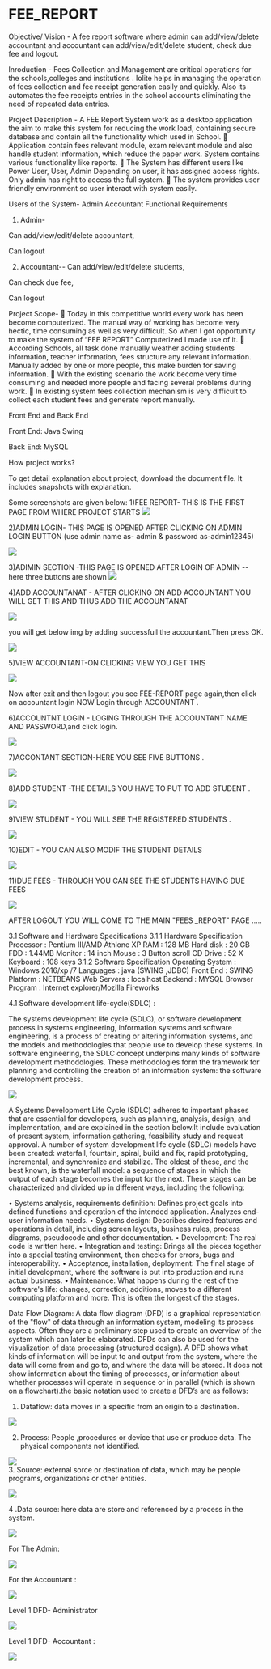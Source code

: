 # FEE_REPORT
Objective/ Vision -
A fee report software where admin can add/view/delete accountant and accountant can add/view/edit/delete student, check due fee and logout.

Inroduction -
Fees Collection and Management are critical operations for the schools,colleges and institutions . Iolite helps in managing the operation of fees collection and fee receipt generation easily and quickly. Also its automates the fee receipts entries in the school accounts eliminating the need of repeated data entries.

Project Description -
A FEE Report  System work as a desktop application the aim to make this system for reducing the work load, containing secure database and contain all the functionality which used in School.  Application contain fees relevant module, exam relevant module and also handle student information, which reduce the paper work. System contains various functionality like reports.  The System has different users like Power User, User, Admin Depending on user, it has assigned access rights. Only admin has right to access the full system.  The system provides user friendly environment so user interact with system easily.

Users of the System-
Admin
Accountant
Functional Requirements
1. Admin-   

Can add/view/edit/delete accountant,

Can logout

2. Accountant--
Can add/view/edit/delete students,

Can check due fee,

Can logout

Project Scope-
 Today in this competitive world every work has been become computerized. The manual way of working has become very hectic, time consuming as well as very difficult. So when I got opportunity to make the system of “FEE REPORT” Computerized I made use of it.
 According Schools, all task done manually weather adding students information, teacher information, fees structure any relevant information. Manually added by one or more people, this make burden for saving information. 
 With the existing scenario the work become very time consuming and needed more people and facing several problems during work. 
 In existing system fees collection mechanism is very difficult to collect each student fees and generate report manually.

Front End and Back End

Front End: Java Swing

Back End: MySQL

How project works?

To get detail explanation about project, download the document file. It includes snapshots with explanation.

Some screenshots are given below:
1)FEE REPORT- THIS IS THE FIRST PAGE FROM WHERE PROJECT STARTS 
![](1.png)

2)ADMIN LOGIN- THIS PAGE IS OPENED AFTER CLICKING ON ADMIN LOGIN BUTTON
(use admin name as- admin & password as-admin12345)

![](2.png)

3)ADIMIN SECTION -THIS PAGE IS OPENED AFTER LOGIN OF ADMIN
--here three buttons are shown 
![](3.png)

4)ADD ACCOUNTANAT - AFTER CLICKING ON ADD ACCOUNTANT YOU WILL GET THIS AND THUS ADD THE ACCOUNTANAT

![](4.png)


you will get below img by adding successfull the accountant.Then press OK.

![](5.png)


5)VIEW ACCOUNTANT-ON CLICKING VIEW YOU GET THIS 

![](6.png)

Now after exit and then logout you see FEE-REPORT page again,then click on accountant login
NOW Login through ACCOUNTANT .

6)ACCOUNTNT LOGIN - LOGING THROUGH THE ACCOUNTANT NAME AND PASSWORD,and click login.

![](7.png)

7)ACCONTANT SECTION-HERE YOU SEE FIVE BUTTONS .

![](8.png)

8)ADD STUDENT -THE DETAILS YOU HAVE TO PUT TO ADD STUDENT .

![](9.png)

9)VIEW STUDENT - YOU WILL SEE THE REGISTERED STUDENTS .

![](10.png)

10)EDIT - YOU CAN ALSO MODIF THE STUDENT DETAILS 

![](11edit.png)


11)DUE FEES - THROUGH YOU CAN SEE THE STUDENTS HAVING DUE FEES 

![](12duefees.png)

AFTER LOGOUT YOU WILL COME TO THE MAIN "FEES _REPORT" PAGE
.....

3.1 Software and Hardware Specifications
3.1.1 Hardware Specification
	Processor  		  : 	Pentium III/AMD Athlone XP
	RAM	       		  : 	128 MB
	Hard disk    		  : 	20 GB
	FDD             		  : 	1.44MB
	Monitor      		  : 	14 inch
	Mouse        		  : 	3 Button scroll
	CD Drive     		  : 	52 X
           Keyboard   		  : 	108 keys
3.1.2 Software Specification
	Operating System   	 : 	Windows 2016/xp /7
	Languages  		 : 	java (SWING ,JDBC)
	Front End	   	 : 	SWING 
           Platform		 : 	NETBEANS
           Web Servers		 : 	localhost
	Backend                    : 	MYSQL
	Browser Program       :        Internet explorer/Mozilla Fireworks












4.1 Software development life-cycle(SDLC) :

The systems development life cycle (SDLC), or software development process in systems engineering, information systems and software engineering, is a process of creating or altering information systems, and the models and methodologies that people use to develop these systems. In software engineering, the SDLC concept underpins many kinds of software development methodologies. These methodologies form the framework for planning and controlling the creation of an information system: the software development process.

![](sdlc.jpg)


		 



A Systems Development Life Cycle (SDLC) adheres to important phases that are essential for developers, such as planning, analysis, design, and implementation, and are explained in the section below.It include evaluation of present system, information gathering, feasibility study and request approval. A number of system development life cycle (SDLC) models have been created: waterfall, fountain, spiral, build and fix, rapid prototyping, incremental, and synchronize and stabilize. The oldest of these, and the best known, is the waterfall model: a sequence of stages in which the output of each stage becomes the input for the next. These stages can be characterized and divided up in different ways, including the following:

•	Systems analysis, requirements definition: Defines project goals into defined functions and operation of the intended application. Analyzes end-user information needs.
•	Systems design: Describes desired features and operations in detail, including screen layouts, business rules, process diagrams, pseudocode and other documentation.
•	Development: The real code is written here.
•	Integration and testing: Brings all the pieces together into a special testing environment, then checks for errors, bugs and interoperability.
•	Acceptance, installation, deployment: The final stage of initial development, where the software is put into production and runs actual business.
•	Maintenance: What happens during the rest of the software's life: changes, correction, additions, moves to a different computing platform and more. This is often the longest of the stages.


Data Flow Diagram:
A data flow diagram (DFD) is a graphical representation of the "flow" of data through an information system, modeling its process aspects. Often they are a preliminary step used to create an overview of the system which can later be elaborated. DFDs can also be used for the visualization of data processing (structured design).
A DFD shows what kinds of information will be input to and output from the system, where the data will come from and go to, and where the data will be stored. It does not show information about the timing of processes, or information about whether processes will operate in sequence or in parallel (which is shown on a flowchart).the basic notation used to create a DFD’s are as follows:
1. Dataflow:   data moves in a specific from an origin to a destination.
                      
![](arrow.png) 
	
2. Process:  People ,procedures or device that use or produce data. The physical components not identified.
                                           
![](circle.png)                                             
 3. Source:  external sorce or destination of data, which may be people programs, organizations or other entities.

![](rec.png)

                      
 4 .Data source:  here data are store and referenced by a process in the system.

![](data.png)                                                                                                    
                                             

For  The Admin:


![](dd1.png)
 


For the Accountant :


 ![](dd2.png)








Level 1 DFD- Administrator

![](dd3.png)                  
 
Level 1 DFD- Accountant :
  
![](dd4.png)

